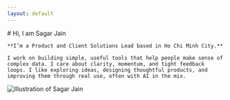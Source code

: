 ```yaml
---
layout: default
---
```

<div class="hero">
  <div class="hero-text">
    # Hi, I am Sagar Jain

    **I’m a Product and Client Solutions Lead based in Ho Chi Minh City.**

    I work on building simple, useful tools that help people make sense of complex data. I care about clarity, momentum, and tight feedback loops. I like exploring ideas, designing thoughtful products, and improving them through real use, often with AI in the mix.
  </div>
  <div class="hero-image">
    <img src="{{ '/assets/images/hero-illustration.png' | relative_url }}" alt="Illustration of Sagar Jain">
  </div>
</div>

